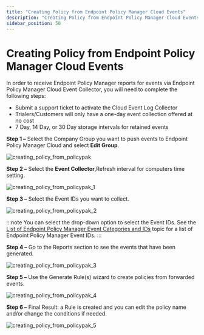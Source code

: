 ```yaml
---
title: "Creating Policy from Endpoint Policy Manager Cloud Events"
description: "Creating Policy from Endpoint Policy Manager Cloud Events"
sidebar_position: 50
---
```


# Creating Policy from Endpoint Policy Manager Cloud Events

In order to receive Endpoint Policy Manager reports for events via Endpoint Policy Manager Cloud
Event Collector, you will need to complete the following steps:

- Submit a support ticket to activate the Cloud Event Log Collector
- Trialers/Customers will only have a one-day event collection offered at no cost
- 7 Day, 14 Day, or 30 Day storage intervals for retained events

**Step 1 –** Select the Company Group you want to push events to Endpoint Policy Manager Cloud and
select **Edit Group**.

![creating_policy_from_policypak](/images/endpointpolicymanager/leastprivilege/events/createpolicy/creating_policy_from_endpointpolicymanager.webp)

**Step 2 –** Select the **Event Collector**,Refresh interval for computers time setting.

![creating_policy_from_policypak_1](/images/endpointpolicymanager/leastprivilege/events/createpolicy/creating_policy_from_endpointpolicymanager_1.webp)

**Step 3 –** Select the Event IDs you want to collect.

![creating_policy_from_policypak_2](/images/endpointpolicymanager/leastprivilege/events/createpolicy/creating_policy_from_endpointpolicymanager_2.webp)

:::note
You can select the drop-down option to select the Event IDs. See the
[List of Endpoint Policy Manager Event Categories and IDs](/docs/endpointpolicymanager/gettingstarted/misc/knowledgebase/tipstricksandfaqs/eventcategories.md) topic
for a list of Endpoint Policy Manager Event IDs.
:::


**Step 4 –** Go to the Reports section to see the events that have been generated.

![creating_policy_from_policypak_3](/images/endpointpolicymanager/leastprivilege/events/createpolicy/creating_policy_from_endpointpolicymanager_3.webp)

**Step 5 –** Use the Generate Rule(s) wizard to create policies from forwarded events.

![creating_policy_from_policypak_4](/images/endpointpolicymanager/leastprivilege/events/createpolicy/creating_policy_from_endpointpolicymanager_4.webp)

**Step 6 –** Final Result: a Rule is created and you can edit the policy name and/or change the
conditions if needed.

![creating_policy_from_policypak_5](/images/endpointpolicymanager/leastprivilege/events/createpolicy/creating_policy_from_endpointpolicymanager_5.webp)
